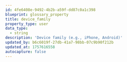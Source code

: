 ```yaml
---
id: 4fe6408e-9492-4b2b-a59f-dd87c0a1c398
blueprint: glossary_property
title: device_family
property_type: user
data_type:
  - string
description: 'Device family (e.g., iPhone, Android)'
updated_by: b6c6019f-27db-41a7-98bb-07c9b90f212b
updated_at: 1757616558
autocapture: false
---
```

